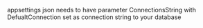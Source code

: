appsettings json needs to have parameter ConnectionsString with DefualtConnection set as connection string to your database
